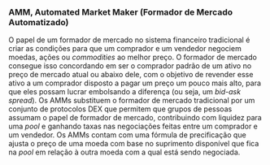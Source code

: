 ### AMM, Automated Market Maker (Formador de Mercado Automatizado)

O papel de um formador de mercado no sistema financeiro tradicional é criar as condições para que um comprador e um vendedor negociem moedas, ações ou _commodities_ ao melhor preço. O formador de mercado consegue isso concordando em ser o comprador padrão de um ativo no preço de mercado atual ou abaixo dele, com o objetivo de revender esse ativo a um comprador disposto a pagar um preço um pouco mais alto, para que eles possam lucrar embolsando a diferença (ou seja, um _bid-ask spread_). Os AMMs substituem o formador de mercado tradicional por um conjunto de protocolos DEX que permitem que grupos de pessoas assumam o papel de formador de mercado, contribuindo com liquidez para uma _pool_ e ganhando taxas nas negociações feitas entre um comprador e um vendedor. Os AMMs contam com uma fórmula de precificação que ajusta o preço de uma moeda com base no suprimento disponível que fica na _pool_ em relação à outra moeda com a qual está sendo negociada.